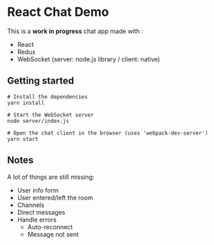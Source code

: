 # React Chat Demo

This is a **work in progress** chat app made with :

* React
* Redux
* WebSocket (server: node.js library / client: native)

## Getting started


```
# Install the dependencies
yarn install

# Start the WebSocket server
node server/index.js

# Open the chat client in the browser (uses 'webpack-dev-server')
yarn start
```

## Notes

A lot of things are still missing:

* User info form
* User entered/left the room
* Channels
* Direct messages
* Handle errors
	* Auto-reconnect
	* Message not sent
